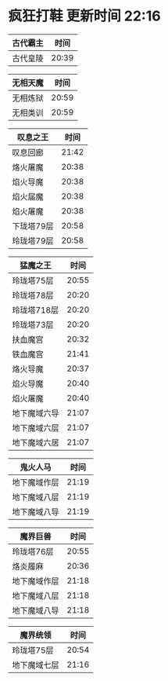 # 疯狂打鞋 更新时间 22:16

| 古代霸主   | 时间    |
|--------|-------|
| 古代皇陵 | 20:39 |

| 无相天魔   | 时间    |
|--------|-------|
| 无相炼狱 | 20:59 |
| 无相类训 | 20:59 |

| 叹息之王   | 时间    |
|--------|-------|
| 叹息回廊 | 21:42 |
| 烙火屠魔 | 20:38 |
| 焰火导魔 | 20:38 |
| 焰火届魔 | 20:38 |
| 焰火屠魔 | 20:38 |
| 下珑塔79层 | 20:58 |
| 玲珑塔79层 | 20:58 |

| 猛魔之王   | 时间    |
|--------|-------|
| 玲珑塔75层 | 20:55 |
| 玲珑塔78层 | 20:20 |
| 玲珑塔718层 | 20:20 |
| 玲珑塔73层 | 20:20 |
| 扶血魔宫 | 20:32 |
| 铁血魔宫 | 21:41 |
| 烙火导魔 | 20:37 |
| 焰火导魔 | 20:40 |
| 焰火屠魔 | 20:40 |
| 地下魔域六导 | 21:07 |
| 地下魔域六层 | 21:07 |
| 地下魔域六居 | 21:07 |

| 鬼火人马   | 时间    |
|--------|-------|
| 地下魔域作层 | 21:19 |
| 地下魔域八层 | 21:19 |
| 地下魔域八导 | 21:19 |

| 魔界巨兽   | 时间    |
|--------|-------|
| 玲珑塔76层 | 20:55 |
| 烙炎履麻 | 20:36 |
| 地下魔域作层 | 21:18 |
| 地下魔域八层 | 21:18 |
| 地下魔域八导 | 21:18 |

| 魔界统领   | 时间    |
|--------|-------|
| 玲珑塔75层 | 20:54 |
| 地下魔域七层 | 21:16 |